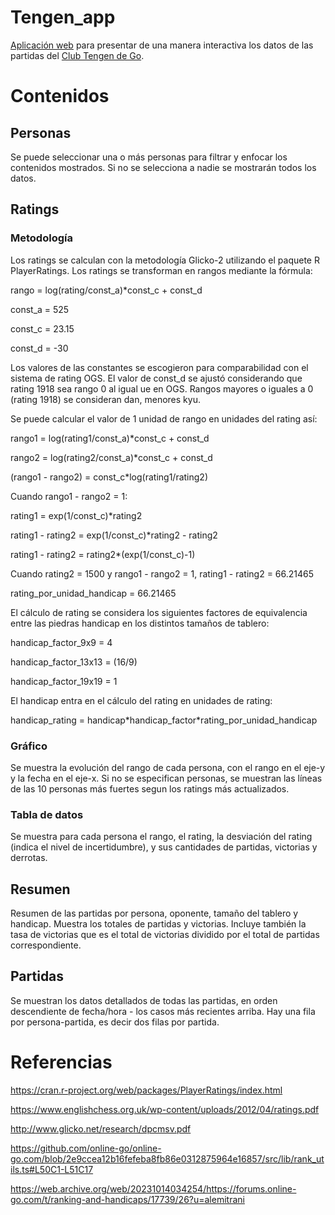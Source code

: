 # Tengen_app

[Aplicación web](https://clubtengen.shinyapps.io/tengen_app/) para presentar de una manera interactiva los datos de las partidas del [Club Tengen de Go](https://online-go.com/group/615).

# Contenidos

## Personas

Se puede seleccionar una o más personas para filtrar y enfocar los contenidos mostrados. Si no se selecciona a nadie se mostrarán todos los datos.

## Ratings

### Metodología

Los ratings se calculan con la metodología Glicko-2 utilizando el paquete R PlayerRatings. Los ratings se transforman en rangos mediante la fórmula:

rango = log(rating/const_a)\*const_c + const_d

const_a = 525

const_c = 23.15

const_d = -30

Los valores de las constantes se escogieron para comparabilidad con el sistema de rating OGS. El valor de const_d se ajustó considerando que rating 1918 sea rango 0 al igual ue en OGS. Rangos mayores o iguales a 0 (rating 1918) se consideran dan, menores kyu.

Se puede calcular el valor de 1 unidad de rango en unidades del rating así:

rango1 = log(rating1/const_a)\*const_c + const_d

rango2 = log(rating2/const_a)\*const_c + const_d

(rango1 - rango2) = const_c\*log(rating1/rating2)

Cuando rango1 - rango2 = 1:

rating1 = exp(1/const_c)\*rating2

rating1 - rating2 = exp(1/const_c)\*rating2 - rating2

rating1 - rating2 = rating2\*(exp(1/const_c)-1)

Cuando rating2 = 1500 y rango1 - rango2 = 1, rating1 - rating2 = 66.21465

rating_por_unidad_handicap = 66.21465

El cálculo de rating se considera los siguientes factores de equivalencia entre las piedras handicap en los distintos tamaños de tablero:

handicap_factor_9x9 = 4

handicap_factor_13x13 = (16/9)

handicap_factor_19x19 = 1

El handicap entra en el cálculo del rating en unidades de rating:

handicap_rating = handicap\*handicap_factor\*rating_por_unidad_handicap

### Gráfico

Se muestra la evolución del rango de cada persona, con el rango en el eje-y y la fecha en el eje-x. Si no se especifican personas, se muestran las líneas de las 10 personas más fuertes segun los ratings más actualizados.

### Tabla de datos

Se muestra para cada persona el rango, el rating, la desviación del rating (indica el nivel de incertidumbre), y sus cantidades de partidas, victorias y derrotas.

## Resumen

Resumen de las partidas por persona, oponente, tamaño del tablero y handicap. Muestra los totales de partidas y victorias. Incluye también la tasa de victorias que es el total de victorias dividido por el total de partidas correspondiente.

## Partidas

Se muestran los datos detallados de todas las partidas, en orden descendiente de fecha/hora - los casos más recientes arriba. Hay una fila por persona-partida, es decir dos filas por partida.

# Referencias

<https://cran.r-project.org/web/packages/PlayerRatings/index.html>

<https://www.englishchess.org.uk/wp-content/uploads/2012/04/ratings.pdf>

<http://www.glicko.net/research/dpcmsv.pdf>

<https://github.com/online-go/online-go.com/blob/2e9ccea12b16fefeba8fb86e0312875964e16857/src/lib/rank_utils.ts#L50C1-L51C17>

<https://web.archive.org/web/20231014034254/https://forums.online-go.com/t/ranking-and-handicaps/17739/26?u=alemitrani>
